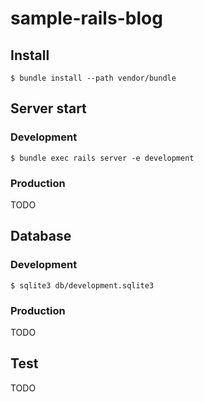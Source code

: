 # sample-rails-blog

## Install

```
$ bundle install --path vendor/bundle
```

## Server start

### Development

```
$ bundle exec rails server -e development
```

### Production

TODO

## Database

### Development

```
$ sqlite3 db/development.sqlite3
```

### Production

TODO

## Test

TODO
